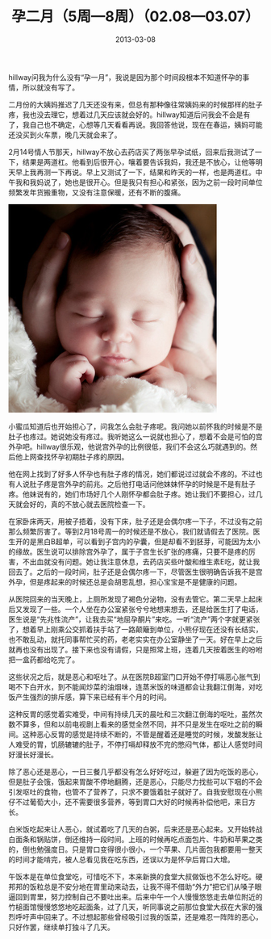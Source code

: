 ﻿---
title: "孕二月（5周—8周）（02.08—03.07）"
date: 2013-03-08
categories: 
  - "health"
tags: 
  - "怀孕"
  - "恶心"
  - "肚子疼"
  - "腹痛"
---

hillway问我为什么没有“孕一月”，我说是因为那个时间段根本不知道怀孕的事情，所以就没有写了。

二月份的大姨妈推迟了几天还没有来，但总有那种像往常姨妈来的时候那样的肚子疼，我也没去理它，想着过几天应该就会好的。hillway知道后问我会不会是有了，我自己也不确定，心想等几天看看再说。我回答他说，现在在春运，姨妈可能还没买到火车票，晚几天就会来了。

2月14号情人节那天，hillway不放心去药店买了两张早孕试纸，回来后我测试了一下，结果是两道杠。他看到后很开心，嚷着要告诉我妈，我还是不放心，让他等明天早上我再测一下再说。早上又测试了一下，结果和昨天的一样，也是两道杠。中午我和我妈说了，她也是很开心。但是我只有担心和紧张，因为之前一段时间单位频繁发年货搬重物，又没有注意保暖，还有不断的腹痛。

![87223619](/images/8737575455_20f5830b85_z.jpg)

小蜜瓜知道后也开始担心了，问我怎么会肚子疼呢。我问她以前怀我的时候是不是肚子也疼过。她说她没有疼过。我听她这么一说就也担心了，想着不会是可怕的宫外孕吧。hillway很乐观，他说宫外孕的比例很低，我们不会这么巧就遇到的。然后他上网查找怀孕初期肚子疼的原因。

他在网上找到了好多人怀孕也有肚子疼的情况，她们都说过过就会不疼的。不过也有人说肚子疼是宫外孕的前兆。之后他打电话问他妹妹怀孕的时候是不是有肚子疼。他妹说有的，她们市场好几个人刚怀孕都会肚子疼。她让我们不要担心，过几天就会好的，真的不放心就去医院检查一下。

在家卧床两天，用被子捂着，没有下床，肚子还是会偶尔疼一下子，不过没有之前那么频繁厉害了。等到2月18号周一的时候还是不放心，我们就请假去了医院。医生开的是黑白B超单，可以看到子宫内的孕囊，但是却看不到胚芽，可能因为太小的缘故。医生说可以排除宫外孕了，属于子宫生长扩张的疼痛，只要不是疼的厉害，不出血就没有问题。她让我注意休息，去药店买些叶酸和维生素E吃，就让我回去了。之后的一段时间，肚子还是会偶尔疼一下，尽管医生很明确告诉我不是宫外孕，但是疼起来的时候还总是会胡思乱想，担心宝宝是不是健康的问题。

从医院回来的当天晚上，上厕所发现了褐色分泌物，没有去管它。第二天早上起床后又发现了一些。一个人坐在办公室紧张兮兮地想来想去，还是给医生打了电话，医生说是“先兆性流产”，让我去买“地屈孕酮片”来吃。一听“流产”两个字就更紧张了，想着早上刚乘公交抓着扶手站了一路颠簸到单位，小熊仔现在还没有长结实，也不敢乱动，就托同事帮忙买的药，老老实实在办公室静坐了一天。好在早上之后就再也没有出现了。接下来也没有请假，只是照常上班，连着几天按着医生的吩咐把一盒药都给吃完了。

这些状况之后，就是恶心和呕吐了。从在医院B超室门口开始不停打嗝恶心胀气到喝不下白开水，到不能闻炒菜的油烟味，连蒸米饭的味道都会让我翻江倒海，对吃饭产生强烈的排斥感，算下来已经有半个月的时间。

这种反胃的感觉着实难受，中间有持续几天的晨吐和三次翻江倒海的呕吐，虽然次数不算多，但和以前电视剧上看来的感觉全然不同，并不只是发生在呕吐之前的瞬间。这种恶心反胃的感觉是持续不断的，不管是醒着还是睡觉的时候，发酸发胀让人难受的胃，饥肠辘辘的肚子，不停打嗝却释放不完的憋闷气体，都让人感觉时间好漫长好漫长。

除了恶心还是恶心，一日三餐几乎都没有怎么好好吃过，躲避了因为吃饭的恶心，但是肚子会饿，饿起来胃酸不停地翻腾，还是恶心，只能尽力找些可以下咽的不会引发呕吐的食物，也管不了营养了，只求不要饿着肚子就好了。自我安慰现在小熊仔不过葡萄大小，还不需要很多营养，等到胃口大好的时候再补偿他吧，来日方长。

白米饭吃起来让人恶心，就试着吃了几天的白粥，后来还是恶心起来。又开始转战白面条和锅贴饼，倒还维持一段时间。上班的时候再吃点面包片、牛奶和苹果之类的，倒也勉强度日。只是胃口变得很小很小，一个苹果、几片面包我都要用一整天的时间才能啃完，被人总看见我在吃东西，还误以为是怀孕后胃口大增。

午饭本是在单位食堂吃，可惜吃不下，本来新换的食堂大叔做饭也不怎么好吃。硬邦邦的饭粒总是不安分地在胃里动来动去，让我不得不借助“外力”把它们从嗓子眼逼回到胃里，努力控制自己不要吐出来。后来中午一个人慢慢悠悠走去单位附近的竹槌面馆慢慢悠悠地吃起面条，过了几天，听同事说之前那位食堂大叔在大家的强烈呼吁声中回来了。不过想起那些曾经吸引过我的饭菜，还是难忍一阵阵的恶心，只好作罢，继续单打独斗了几天。
